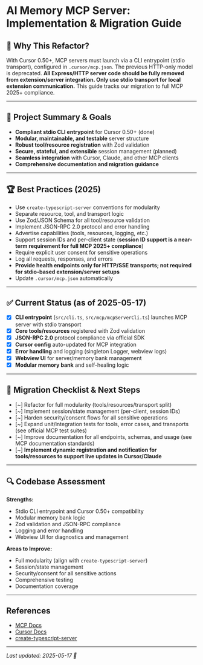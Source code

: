 # AI Memory MCP Server: Implementation & Migration Guide

## 🚨 Why This Refactor?

With Cursor 0.50+, MCP servers must launch via a CLI entrypoint (stdio transport), configured in `.cursor/mcp.json`. The previous HTTP-only model is deprecated. **All Express/HTTP server code should be fully removed from extension/server integration. Only use stdio transport for local extension communication.** This guide tracks our migration to full MCP 2025+ compliance.

---

## 📌 Project Summary & Goals

- **Compliant stdio CLI entrypoint** for Cursor 0.50+ (done)
- **Modular, maintainable, and testable** server structure
- **Robust tool/resource registration** with Zod validation
- **Secure, stateful, and extensible** session management (planned)
- **Seamless integration** with Cursor, Claude, and other MCP clients
- **Comprehensive documentation and migration guidance**

---

## 🏆 Best Practices (2025)

- Use `create-typescript-server` conventions for modularity
- Separate resource, tool, and transport logic
- Use Zod/JSON Schema for all tool/resource validation
- Implement JSON-RPC 2.0 protocol and error handling
- Advertise capabilities (tools, resources, logging, etc.)
- Support session IDs and per-client state (**session ID support is a near-term requirement for full MCP 2025+ compliance**)
- Require explicit user consent for sensitive operations
- Log all requests, responses, and errors
- **Provide health endpoints only for HTTP/SSE transports; not required for stdio-based extension/server setups**
- Update `.cursor/mcp.json` automatically

---

## ✅ Current Status (as of 2025-05-17)

- [x] **CLI entrypoint** (`src/cli.ts`, `src/mcp/mcpServerCli.ts`) launches MCP server with stdio transport
- [x] **Core tools/resources** registered with Zod validation
- [x] **JSON-RPC 2.0** protocol compliance via official SDK
- [x] **Cursor config** auto-updated for MCP integration
- [x] **Error handling** and logging (singleton Logger, webview logs)
- [x] **Webview UI** for server/memory bank management
- [x] **Modular memory bank** and self-healing logic

---

## 📝 Migration Checklist & Next Steps

- [~] Refactor for full modularity (tools/resources/transport split)
- [~] Implement session/state management (per-client, session IDs)
- [~] Harden security/consent flows for all sensitive operations
- [~] Expand unit/integration tests for tools, error cases, and transports (see official MCP test suites)
- [~] Improve documentation for all endpoints, schemas, and usage (see MCP documentation standards)
- [~] **Implement dynamic registration and notification for tools/resources to support live updates in Cursor/Claude**

---

## 🔍 Codebase Assessment

**Strengths:**
- Stdio CLI entrypoint and Cursor 0.50+ compatibility
- Modular memory bank logic
- Zod validation and JSON-RPC compliance
- Logging and error handling
- Webview UI for diagnostics and management

**Areas to Improve:**
- Full modularity (align with `create-typescript-server`)
- Session/state management
- Security/consent for all sensitive actions
- Comprehensive testing
- Documentation coverage

---

## References
- [MCP Docs](https://github.com/modelcontextprotocol/modelcontextprotocol)
- [Cursor Docs](https://docs.cursor.com/context/model-context-protocol)
- [create-typescript-server](https://github.com/modelcontextprotocol/create-typescript-server)

---

_Last updated: 2025-05-17 🐹_
